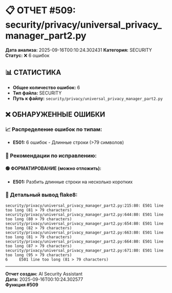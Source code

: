# 📋 ОТЧЕТ #509: security/privacy/universal_privacy_manager_part2.py

**Дата анализа:** 2025-09-16T00:10:24.302431
**Категория:** SECURITY
**Статус:** ❌ 6 ошибок

## 📊 СТАТИСТИКА

- **Общее количество ошибок:** 6
- **Тип файла:** SECURITY
- **Путь к файлу:** `security/privacy/universal_privacy_manager_part2.py`

## ❌ ОБНАРУЖЕННЫЕ ОШИБКИ

### 📈 Распределение ошибок по типам:

- **E501:** 6 ошибок - Длинные строки (>79 символов)

### 🎯 Рекомендации по исправлению:

#### 🟢 ФОРМАТИРОВАНИЕ (можно отложить):
- **E501:** Разбить длинные строки на несколько коротких

### 📝 Детальный вывод flake8:

```
security/privacy/universal_privacy_manager_part2.py:215:80: E501 line too long (81 > 79 characters)
security/privacy/universal_privacy_manager_part2.py:644:80: E501 line too long (80 > 79 characters)
security/privacy/universal_privacy_manager_part2.py:654:80: E501 line too long (82 > 79 characters)
security/privacy/universal_privacy_manager_part2.py:663:80: E501 line too long (81 > 79 characters)
security/privacy/universal_privacy_manager_part2.py:664:80: E501 line too long (87 > 79 characters)
security/privacy/universal_privacy_manager_part2.py:671:80: E501 line too long (95 > 79 characters)
6     E501 line too long (81 > 79 characters)

```

---
**Отчет создан:** AI Security Assistant  
**Дата:** 2025-09-16T00:10:24.302577  
**Функция #509**
